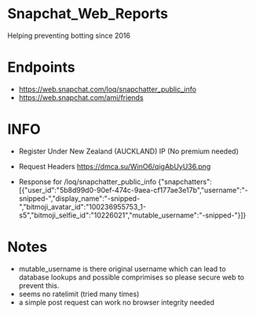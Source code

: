 # Snapchat_Web_Reports
Helping preventing botting since 2016


# Endpoints
- https://web.snapchat.com/loq/snapchatter_public_info
- https://web.snapchat.com/ami/friends

# INFO
- Register Under New Zealand (AUCKLAND) IP (No premium needed)


- Request Headers 
https://dmca.su/WinO6/qigAbUyU36.png

- Response for /loq/snapchatter_public_info
{"snapchatters":[{"user_id":"5b8d99d0-90ef-474c-9aea-cf177ae3e17b","username":"-snipped-","display_name":"-snipped-","bitmoji_avatar_id":"100236955753_1-s5","bitmoji_selfie_id":"10226021","mutable_username":"-snipped-"}]}

# Notes
- mutable_username is there original username which can lead to database lookups and possible comprimises so please secure web to prevent this.
- seems no ratelimit (tried many times)
- a simple post request can work no browser integrity needed
